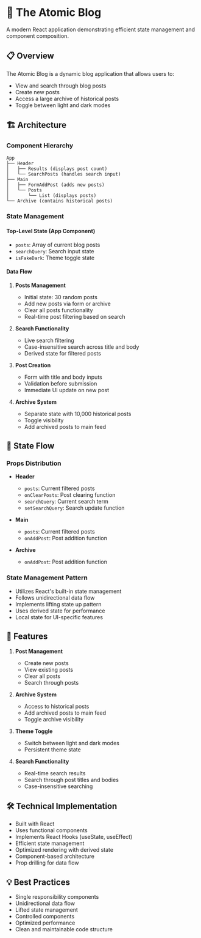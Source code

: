 # 🚀 The Atomic Blog

A modern React application demonstrating efficient state management and component composition.

## 📋 Overview

The Atomic Blog is a dynamic blog application that allows users to:

- View and search through blog posts
- Create new posts
- Access a large archive of historical posts
- Toggle between light and dark modes

## 🏗️ Architecture

### Component Hierarchy

```
App
├── Header
│   ├── Results (displays post count)
│   └── SearchPosts (handles search input)
├── Main
│   ├── FormAddPost (adds new posts)
│   └── Posts
│       └── List (displays posts)
└── Archive (contains historical posts)
```

### State Management

#### Top-Level State (App Component)

- `posts`: Array of current blog posts
- `searchQuery`: Search input state
- `isFakeDark`: Theme toggle state

#### Data Flow

1. **Posts Management**

   - Initial state: 30 random posts
   - Add new posts via form or archive
   - Clear all posts functionality
   - Real-time post filtering based on search

2. **Search Functionality**

   - Live search filtering
   - Case-insensitive search across title and body
   - Derived state for filtered posts

3. **Post Creation**

   - Form with title and body inputs
   - Validation before submission
   - Immediate UI update on new post

4. **Archive System**
   - Separate state with 10,000 historical posts
   - Toggle visibility
   - Add archived posts to main feed

## 🔄 State Flow

### Props Distribution

- **Header**

  - `posts`: Current filtered posts
  - `onClearPosts`: Post clearing function
  - `searchQuery`: Current search term
  - `setSearchQuery`: Search update function

- **Main**

  - `posts`: Current filtered posts
  - `onAddPost`: Post addition function

- **Archive**
  - `onAddPost`: Post addition function

### State Management Pattern

- Utilizes React's built-in state management
- Follows unidirectional data flow
- Implements lifting state up pattern
- Uses derived state for performance
- Local state for UI-specific features

## 🎨 Features

1. **Post Management**

   - Create new posts
   - View existing posts
   - Clear all posts
   - Search through posts

2. **Archive System**

   - Access to historical posts
   - Add archived posts to main feed
   - Toggle archive visibility

3. **Theme Toggle**

   - Switch between light and dark modes
   - Persistent theme state

4. **Search Functionality**
   - Real-time search results
   - Search through post titles and bodies
   - Case-insensitive searching

## 🛠️ Technical Implementation

- Built with React
- Uses functional components
- Implements React Hooks (useState, useEffect)
- Efficient state management
- Optimized rendering with derived state
- Component-based architecture
- Prop drilling for data flow

## 💡 Best Practices

- Single responsibility components
- Unidirectional data flow
- Lifted state management
- Controlled components
- Optimized performance
- Clean and maintainable code structure
